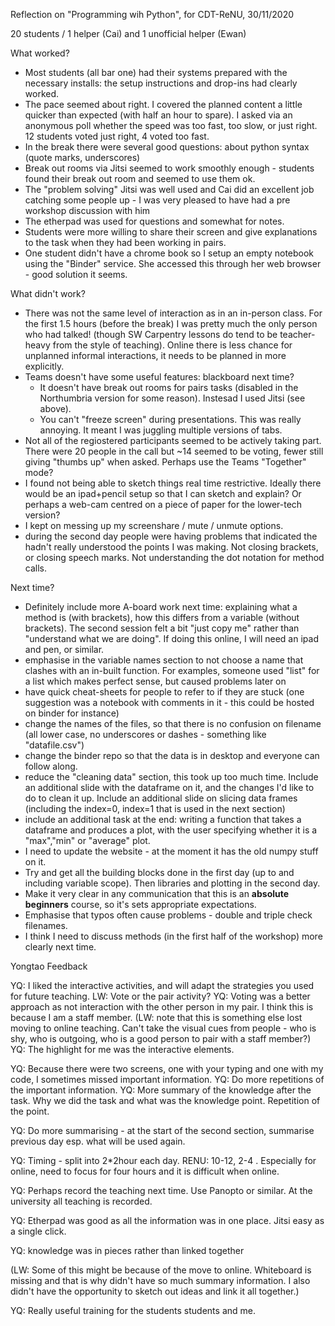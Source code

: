 Reflection on "Programming wih Python", for CDT-ReNU, 30/11/2020

20 students / 1 helper (Cai) and 1 unofficial helper (Ewan)

What worked?

- Most students (all bar one) had their systems prepared with the necessary installs: the setup instructions and drop-ins had clearly worked.
- The pace seemed about right. I covered the planned content a little quicker than expected (with half an hour to spare). I asked via an anonymous poll whether the speed was too fast, too slow, or just right. 12 students voted just right, 4 voted too fast.
- In the break there were several good questions: about python syntax (quote marks, underscores)
- Break out rooms via Jitsi seemed to work smoothly enough - students found their break out room and seemed to use them ok.
- The "problem solving" Jitsi was well used and Cai did an excellent job catching some people up - I was very pleased to have had a pre workshop discussion with him
- The etherpad was used for questions and somewhat for notes.
- Students were more willing to share their screen and give explanations to the task when they had been working in pairs.
- One student didn't have a chrome book so I setup an empty notebook using the "Binder" service. She accessed this through her web browser - good solution it seems.

What didn't work?

- There was not the same level of interaction as in an in-person class. For the first 1.5 hours (before the break) I was pretty much the only person who had talked! (though SW Carpentry lessons do tend to be teacher-heavy from the style of teaching). Online there is less chance for unplanned informal interactions, it needs to be planned in more explicitly.
- Teams doesn't have some useful features: blackboard next time?
	- It doesn't have break out rooms for pairs tasks (disabled in the Northumbria version for some reason). Instesad I used Jitsi (see above).
	- You can't "freeze screen" during presentations. This was really annoying. It meant I was juggling multiple versions of tabs.
- Not all of the regiostered participants seemed to be actively taking part. There were 20 people in the call but ~14 seemed to be voting, fewer still giving "thumbs up" when asked. Perhaps use the Teams "Together" mode?
- I found not being able to sketch things real time restrictive. Ideally there would be an ipad+pencil setup so that I can sketch and explain? Or perhaps a web-cam centred on a piece of paper for the lower-tech version?
- I kept on messing up my screenshare / mute / unmute options. 
- during the second day people were having problems that indicated the hadn't really understood the points I was making. Not closing brackets, or closing speech marks. Not understanding the dot notation for method calls. 

Next time?

- Definitely include more A-board work next time: explaining what a method is (with brackets), how this differs from a variable (without brackets). The second session felt a bit "just copy me" rather than "understand what we are doing". If doing this online, I will need an ipad and pen, or similar.
- emphasise in the variable names section to not choose a name that clashes with an in-built function. For examples, someone used "list" for a list which makes perfect sense, but caused problems later on
- have quick cheat-sheets for people to refer to if they are stuck (one suggestion was a notebook with comments in it - this could be hosted on binder for instance)
- change the names of the files, so that there is no confusion on filename (all lower case, no underscores or dashes - something like "datafile.csv")
- change the binder repo so that the data is in desktop and everyone can follow along.
- reduce the "cleaning data" section, this took up too much time. Include an additional slide with the dataframe on it, and the changes I'd like to do to clean it up. Include an additional slide on slicing data frames (including the index=0, index=1 that is used in the next section)
- include an additional task at the end: writing a function that takes a dataframe and produces a plot, with the user specifying whether it is a "max","min" or "average" plot.
- I need to update the website - at the moment it has the old numpy stuff on it.
- Try and get all the building blocks done in the first day (up to and including variable scope). Then libraries and plotting in the second day.
- Make it very clear in any communication that this is an **absolute beginners** course, so it's sets appropriate expectations.
- Emphasise that typos often cause problems - double and triple check filenames.
- I think I need to discuss methods (in the first half of the workshop) more clearly next time.

Yongtao Feedback

YQ: I liked the interactive activities, and will adapt the strategies you used for future teaching.
LW: Vote or the pair activity? 
YQ: Voting was a better approach as not interaction with the other person in my pair. I think this is because I am a staff member. (LW: note that this is something else lost moving to online teaching. Can't take the visual cues from people - who is shy, who is outgoing, who is a good person to pair with a staff member?)
YQ: The highlight for me was the interactive elements.

YQ: Because there were two screens, one with your typing and one with my code, I sometimes missed important information. 
YQ: Do more repetitions of the important information.
YQ: More summary of the knowledge after the task. Why we did the task and what was the knowledge point. Repetition of the point.

YQ: Do more summarising  - at the start of the second section, summarise previous day esp. what will be used again.

YQ: Timing - split into 2\*2hour each day. RENU: 10-12, 2-4 . Especially for online, need to focus for four hours and it is difficult when online.

YQ: Perhaps record the teaching next time. Use Panopto or similar. At the university all teaching is recorded.

YQ: Etherpad was good as all the information was in one place. Jitsi easy as a single click.

YQ: knowledge was in pieces rather than linked together

(LW: Some of this might be because of the move to online. Whiteboard is missing and that is why didn't have so much summary information. I also didn't have the opportunity to sketch out ideas and link it all together.)

YQ: Really useful training for the students students and me.






